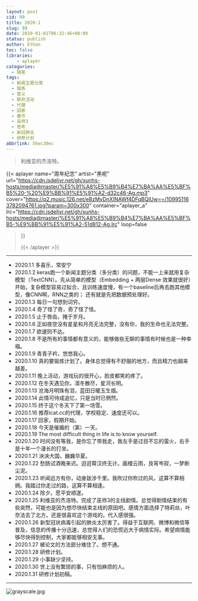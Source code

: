 ```yaml
---
layout: post
cid: 99
title: 2020-1
slug: 99
date: 2020-01-01T06:32:46+00:00
status: publish
author: Ethan
toc: false
libraries:
    - aplayer
categories:
  - 随笔
tags:
  - 新闻主题分类
  - 锻炼
  - 意义
  - 联欢活动
  - 代理
  - 回家
  - 春节
  - 巫师3
  - 思考
  - 新冠肺炎
  - 研修计划
abbrlink: 56ec30ec
---
```



> 利维亚的杰洛特。


<!--more-->

{{< aplayer 
name="周年纪念"
artist="黑呢"
url="https://cdn.jsdelivr.net/gh/xunhs-hosts/media@master/%E5%91%A8%E5%B9%B4%E7%BA%AA%E5%BF%B5%20-%20%E9%BB%91%E5%91%A2-d32c46-Ag.mp3"
cover="https://p2.music.126.net/eBzMyDnXINAWf4DFqBQlUw==/109951163782094761.jpg?param=300x300"
container="aplayer_a" 
lrc="https://cdn.jsdelivr.net/gh/xunhs-hosts/media@master/%E5%91%A8%E5%B9%B4%E7%BA%AA%E5%BF%B5-%E9%BB%91%E5%91%A2-51d812-Ag.lrc"
loop=false 
>}}<div id="aplayer_a"></div>{{< /aplayer >}}
---

* 2020.1.1 多喜乐，常安宁
* 2020.1.2 keras跑一个新闻主题分类（多分类）的问题，不能一上来就用复杂模型（TextCNN）。先从简单的模型（Embedding + 两层Dense 效果就很好）开始，复杂模型容易过拟合，且训练速度慢，有一个baseline后再去跑其他模型，像CNN啊，RNN之类的； 还有就是先把数据预处理好。
* 2020.1.3 每日一句想到词穷。
* 2020.1.4 奇了怪了奇，奇了怪了怪。
* 2020.1.5 止于唇齿，掩于岁月。
* 2020.1.6 正如夜空没有星星和月亮无法完整，没有你，我的生命也无法完整。
* 2020.1.7 欲速则不达。
* 2020.1.8 不是所有的事情都有意义的，能够做些无聊的事情有时候也是一种幸福。
* 2020.1.9 青青子衿，悠悠我心。
* 2020.1.10 真的要锻炼计划了。身体总觉得有不舒服的地方，而且精力也越来越差。
* 2020.1.11 晚上活动，游戏玩的很开心，脸皮都笑的疼了。
* 2020.1.12 在冬天遇见你，凛冬散尽，星河长明。
* 2020.1.13 沧海月明珠有泪，蓝田日暖玉生烟。
* 2020.1.14 此情可待成追忆，只是当时已惘然。
* 2020.1.15 终于这个冬天下了第一场雪。
* 2020.1.16 推荐icat.cc的代理，学校稳定、速度还可以。
* 2020.1.17 回家，假期开始。
* 2020.1.18 今天是催婚的（第）一天。
* 2020.1.19 The most difficult thing in life is to know yourself.
* 2020.1.20 时间没有等我，是你忘了带我走，我左手是过目不忘的萤火，右手是十年一个漫长的打坐。
* 2020.1.21 泱泱大国，巍巍华夏。
* 2020.1.22 愁肠试酒晚来迟。迢迢霄汉终无计。画楼云雨，良宵岑寂，一梦断尘泥。
* 2020.1.23 听闻远方有你，动身跋涉千里。我吹过你吹过的风，这算不算相拥。我踏过你走过的路，这算不算相逢。
* 2020.1.24 除夕。愿平安顺遂。
* 2020.1.25 利维亚的杰洛特。完成了巫师3的主线剧情。总觉得剧情结束的有些突然，可能也是因为想尽快结束主线的原因吧。感情方面选择了特莉丝，叶奈法去了北方。还是很喜欢这个游戏的。代入感很强。
* 2020.1.26 新型冠状病毒引起的肺炎太厉害了。得益于互联网、微博和微信等普及，信息的传播十分迅速，总觉得人们的恐慌远大于病情实际。希望病情能够尽快得到控制，大家都能够相安无事。
* 2020.1.27 被论文的方法部分难住了。想不通。
* 2020.1.28 研修计划。
* 2020.1.29 小事缺少坚持。
* 2020.1.30 世上没有繁琐的事，只有怕麻烦的人。
* 2020.1.31 研修计划初稿。

<!--more-->

***  

![grayscale.jpg](https://s2.ax1x.com/2020/02/22/3MEPgA.md.jpg)

